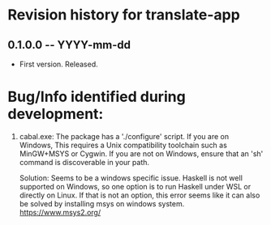 # Revision history for translate-app

## 0.1.0.0 -- YYYY-mm-dd

* First version. Released.

# Bug/Info identified during development: 
1)  cabal.exe: The package has a './configure' script. If you are on Windows, This
    requires a Unix compatibility toolchain such as MinGW+MSYS or Cygwin. If you
    are not on Windows, ensure that an 'sh' command is discoverable in your path.

    Solution: Seems to be a windows specific issue. Haskell is not well supported on Windows, so one option is to run Haskell under WSL or directly on Linux. If that is not an option, this error seems like it can also be solved by installing msys on windows system. https://www.msys2.org/
